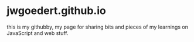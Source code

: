 # jwgoedert.github.io
this is my githubby, my page for sharing bits and pieces of my learnings on JavaScript and web stuff.
